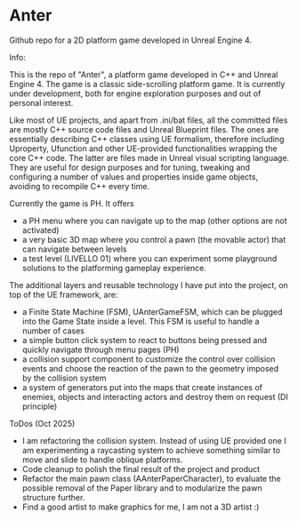 # Anter
Github repo for a 2D platform game developed in Unreal Engine 4.

Info: 

This is the repo of "Anter", a platform game developed in C++ and Unreal Engine 4.
The game is a classic side-scrolling platform game.
It is currently under development, both for engine exploration purposes and out of personal interest.

Like most of UE projects, and apart from .ini/bat files, all the committed files are mostly C++ source code files and Unreal Blueprint files.
The ones are essentially describing C++ classes using UE formalism, therefore including Uproperty, Ufunction and other UE-provided functionalities wrapping the core C++ code. The latter are files made in Unreal visual scripting language. They are useful for design purposes and for tuning, tweaking and configuring a number of values and properties inside game objects, avoiding to recompile C++ every time.

Currently the game is PH.
It offers
- a PH menu where you can navigate up to the map (other options are not activated)
- a very basic 3D map where you control a pawn (the movable actor) that can navigate between levels
- a test level (LIVELLO 01) where you can experiment some playground solutions to the platforming gameplay experience.

The additional layers and reusable technology I have put into the project, on top of the UE framework, are:
- a Finite State Machine (FSM), UAnterGameFSM, which can be plugged into the Game State inside a level. This FSM is useful to handle a number of cases
- a simple button click system to react to buttons being pressed and quickly navigate through menu pages (PH)
- a collision support component to customize the control over collision events and choose the reaction of the pawn to the geometry imposed by the collision system
- a system of generators put into the maps that create instances of enemies, objects and interacting actors and destroy them on request (DI principle)

ToDos (Oct 2025)
- I am refactoring the collision system. Instead of using UE provided one I am experimenting a raycasting system to achieve something similar to move and slide to handle oblique platforms.
- Code cleanup to polish the final result of the project and product
- Refactor the main pawn class (AAnterPaperCharacter), to evaluate the possible removal of the Paper library and to modularize the pawn structure further.
- Find a good artist to make graphics for me, I am not a 3D artist :)

